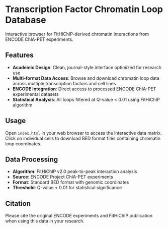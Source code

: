 # Transcription Factor Chromatin Loop Database

Interactive browser for FitHiChIP-derived chromatin interactions from ENCODE ChIA-PET experiments.

## Features

- **Academic Design**: Clean, journal-style interface optimized for research use
- **Multi-format Data Access**: Browse and download chromatin loop data across multiple transcription factors and cell lines
- **ENCODE Integration**: Direct access to processed ENCODE ChIA-PET experimental datasets
- **Statistical Analysis**: All loops filtered at Q-value < 0.01 using FitHiChIP algorithm

## Usage

Open `index.html` in your web browser to access the interactive data matrix. Click on individual cells to download BED format files containing chromatin loop coordinates.

## Data Processing

- **Algorithm**: FitHiChIP v2.0 peak-to-peak interaction analysis
- **Source**: ENCODE Project ChIA-PET experiments  
- **Format**: Standard BED format with genomic coordinates
- **Threshold**: Q-value < 0.01 for statistical significance

## Citation

Please cite the original ENCODE experiments and FitHiChIP publication when using this data in your research.
